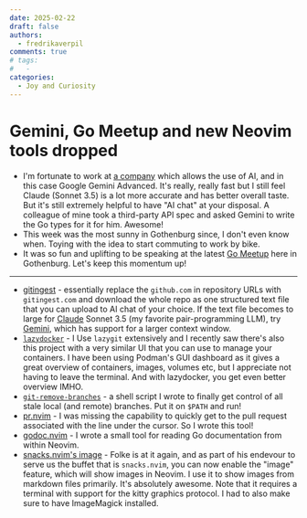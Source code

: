 ```yaml
---
date: 2025-02-22
draft: false
authors:
  - fredrikaverpil
comments: true
# tags:
#   -
categories:
  - Joy and Curiosity
---
```


# Gemini, Go Meetup and new Neovim tools dropped

- I'm fortunate to work at [a company](https://einride.tech) which allows the
  use of AI, and in this case Google Gemini Advanced. It's really, really fast
  but I still feel Claude (Sonnet 3.5) is a lot more accurate and has better
  overall taste. But it's still extremely helpful to have "AI chat" at your
  disposal. A colleague of mine took a third-party API spec and asked Gemini to
  write the Go types for it for him. Awesome!
- This week was the most sunny in Gothenburg since, I don't even know when.
  Toying with the idea to start commuting to work by bike.
- It was so fun and uplifting to be speaking at the latest
  [Go Meetup](https://www.meetup.com/sweden-go-west/events/305475640/) here in
  Gothenburg. Let's keep this momentum up!

---

- [gitingest](https://gitingest.com) - essentially replace the `github.com` in
  repository URLs with `gitingest.com` and download the whole repo as one
  structured text file that you can upload to AI chat of your choice. If the
  text file becomes to large for [Claude](https://claude.ai) Sonnet 3.5 (my
  favorite pair-programming LLM), try [Gemini](https://gemini.google.com/),
  which has support for a larger context window.
- [`lazydocker`](https://github.com/jesseduffield/lazydocker) - I Use `lazygit`
  extensively and I recently saw there's also this project with a very similar
  UI that you can use to manage your containers. I have been using Podman's GUI
  dashboard as it gives a great overview of containers, images, volumes etc, but
  I appreciate not having to leave the terminal. And with lazydocker, you get
  even better overview IMHO.
- [`git-remove-branches`](https://github.com/fredrikaverpil/dotfiles/blob/main/shell/bin/git-remove-branches) -
  a shell script I wrote to finally get control of all stale local (and remote)
  branches. Put it on `$PATH` and run!
- [pr.nvim](https://github.com/fredrikaverpil/pr.nvim) - I was missing the
  capability to quickly get to the pull request associated with the line under
  the cursor. So I wrote this tool!
- [godoc.nvim](https://github.com/fredrikaverpil/godoc.nvim) - I wrote a small
  tool for reading Go documentation from within Neovim.
- [snacks.nvim's image](https://github.com/folke/snacks.nvim/blob/main/docs/image.md) -
  Folke is at it again, and as part of his endevour to serve us the buffet that
  is `snacks.nvim`, you can now enable the "image" feature, which will show
  images in Neovim. I use it to show images from markdown files primarily. It's
  absolutely awesome. Note that it requires a terminal with support for the
  kitty graphics protocol. I had to also make sure to have ImageMagick
  installed.
